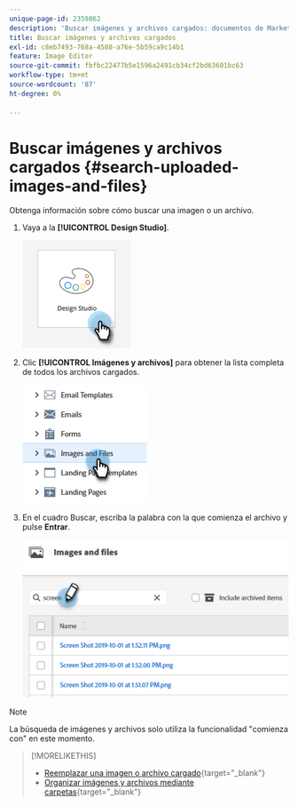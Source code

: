 ```yaml
---
unique-page-id: 2359862
description: 'Buscar imágenes y archivos cargados: documentos de Marketo, documentación del producto'
title: Buscar imágenes y archivos cargados
exl-id: c8eb7493-768a-4580-a76e-5b59ca9c14b1
feature: Image Editor
source-git-commit: fbfbc22477b5e1596a2491cb34cf2bd63601bc63
workflow-type: tm+mt
source-wordcount: '87'
ht-degree: 0%

---
```


# Buscar imágenes y archivos cargados {#search-uploaded-images-and-files}

Obtenga información sobre cómo buscar una imagen o un archivo.

1. Vaya a la **[!UICONTROL Design Studio]**.

   ![](assets/search-uploaded-images-and-files-1.png)

1. Clic **[!UICONTROL Imágenes y archivos]** para obtener la lista completa de todos los archivos cargados.

   ![](assets/search-uploaded-images-and-files-2.png)

1. En el cuadro Buscar, escriba la palabra con la que comienza el archivo y pulse **Entrar**.

   ![](assets/search-uploaded-images-and-files-3.png)

>[!NOTE]
>
>La búsqueda de imágenes y archivos solo utiliza la funcionalidad &quot;comienza con&quot; en este momento.

>[!MORELIKETHIS]
>
>* [Reemplazar una imagen o archivo cargado](/help/marketo/product-docs/demand-generation/images-and-files/replace-an-uploaded-image-or-file.md){target="_blank"}
>* [Organizar imágenes y archivos mediante carpetas](/help/marketo/product-docs/demand-generation/images-and-files/organize-your-images-and-files-using-folders.md){target="_blank"}
